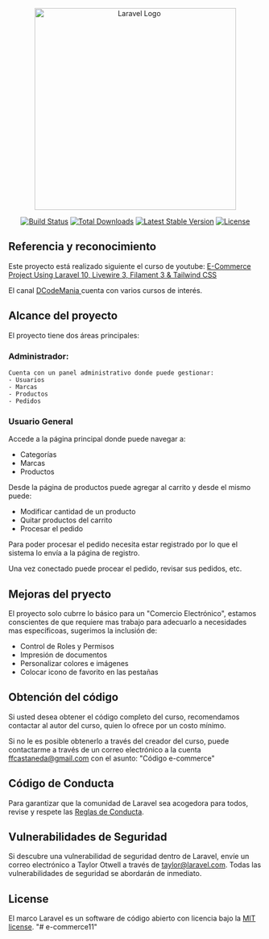<p align="center"><a href="https://laravel.com" target="_blank"><img src="https://raw.githubusercontent.com/laravel/art/master/logo-lockup/5%20SVG/2%20CMYK/1%20Full%20Color/laravel-logolockup-cmyk-red.svg" width="400" alt="Laravel Logo"></a></p>

<p align="center">
<a href="https://github.com/laravel/framework/actions"><img src="https://github.com/laravel/framework/workflows/tests/badge.svg" alt="Build Status"></a>
<a href="https://packagist.org/packages/laravel/framework"><img src="https://img.shields.io/packagist/dt/laravel/framework" alt="Total Downloads"></a>
<a href="https://packagist.org/packages/laravel/framework"><img src="https://img.shields.io/packagist/v/laravel/framework" alt="Latest Stable Version"></a>
<a href="https://packagist.org/packages/laravel/framework"><img src="https://img.shields.io/packagist/l/laravel/framework" alt="License"></a>
</p>

## Referencia y reconocimiento
Este proyecto está realizado siguiente el curso de youtube: <a href="https://www.youtube.com/watch?v=0AaOFn-n6Ho&list=PL6u82dzQtlfv8fJF3gm42TDHJdtA2NDWT"> E-Commerce Project Using Laravel 10, Livewire 3, Filament 3 & Tailwind CSS</a>

El canal <a href="https://www.youtube.com/@DCodeMania"> DCodeMania </a> cuenta con varios cursos de interés.



## Alcance del proyecto

El proyecto tiene dos áreas principales:
### Administrador: 
    Cuenta con un panel administrativo donde puede gestionar: 
    - Usuarios
    - Marcas
    - Productos
    - Pedidos

### Usuario General
Accede a la página principal donde puede navegar a:
- Categorías
- Marcas
- Productos

Desde la página de productos puede agregar al carrito y desde el mismo puede:
- Modificar cantidad de un producto
- Quitar productos del carrito
- Procesar el pedido

Para poder procesar el pedido necesita estar registrado por lo que el sistema lo envía a la página de registro. 

Una vez conectado puede procear el pedido, revisar sus pedidos, etc. 


## Mejoras del pryecto

El proyecto solo cubrre lo básico para un "Comercio Electrónico", estamos conscientes de que requiere mas trabajo para adecuarlo a necesidades mas específicoas, sugerimos la inclusión de:

- Control de Roles y Permisos
- Impresión de documentos
- Personalizar colores e imágenes
- Colocar icono de favorito en las pestañas

## Obtención del código

Si usted desea obtener el código completo del curso, recomendamos contactar al autor del curso, quien lo ofrece por un costo mínimo. 

Si no le es posible obtenerlo a través del creador del curso, puede contactarme a través de un correo electrónico a la cuenta ffcastaneda@gmail.com con el asunto: "Código e-commerce"



## Código de Conducta

Para garantizar que la comunidad de Laravel sea acogedora para todos, revise y respete las [Reglas de Conducta](https://laravel.com/docs/contributions#code-of-conduct).

## Vulnerabilidades de Seguridad

Si descubre una vulnerabilidad de seguridad dentro de Laravel, envíe un correo electrónico a Taylor Otwell a través de [taylor@laravel.com](mailto:taylor@laravel.com). Todas las vulnerabilidades de seguridad se abordarán de inmediato.

## License

El marco Laravel es un software de código abierto con licencia bajo la [MIT license](https://opensource.org/licenses/MIT).
"# e-commerce11" 
